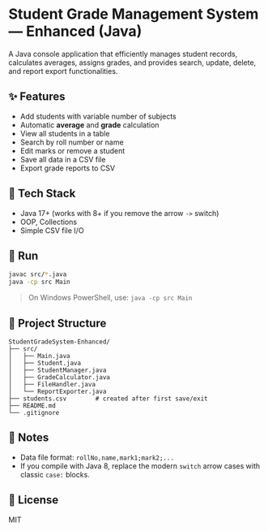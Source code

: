 # Student Grade Management System — Enhanced (Java)

A Java console application that efficiently manages student records, calculates averages, assigns grades, and provides search, update, delete, and report export functionalities.

## ✨ Features
- Add students with variable number of subjects
- Automatic **average** and **grade** calculation
- View all students in a table
- Search by roll number or name
- Edit marks or remove a student
- Save all data in a CSV file
- Export grade reports to CSV  

## 🧰 Tech Stack
- Java 17+ (works with 8+ if you remove the arrow `->` switch)
- OOP, Collections
- Simple CSV file I/O

## 🚀 Run
```bash
javac src/*.java
java -cp src Main
```

> On Windows PowerShell, use: `java -cp src Main`

## 📁 Project Structure
```
StudentGradeSystem-Enhanced/
├── src/
│   ├── Main.java
│   ├── Student.java
│   ├── StudentManager.java
│   ├── GradeCalculator.java
│   ├── FileHandler.java
│   └── ReportExporter.java
├── students.csv        # created after first save/exit
├── README.md
└── .gitignore
```

## 📝 Notes
- Data file format: `rollNo,name,mark1;mark2;...`
- If you compile with Java 8, replace the modern `switch` arrow cases with classic `case:` blocks.

## 📄 License
MIT
